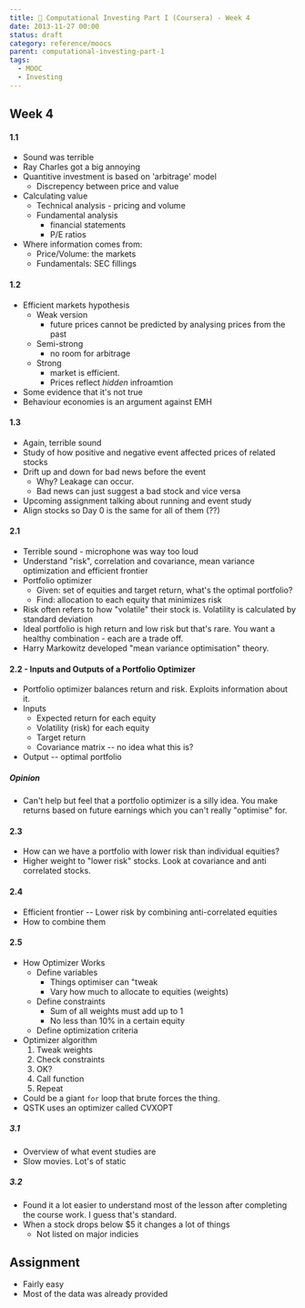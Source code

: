 ```yaml
---
title: 🏫 Computational Investing Part I (Coursera) - Week 4
date: 2013-11-27 00:00
status: draft
category: reference/moocs
parent: computational-investing-part-1
tags:
  - MOOC
  - Investing
---
```


## Week 4

#### 1.1

* Sound was terrible
* Ray Charles got a big annoying
* Quantitive investment is based on 'arbitrage' model
	* Discrepency between price and value
* Calculating value
	* Technical analysis - pricing and volume
	* Fundamental analysis
		* financial statements
		* P/E ratios
* Where information comes from:
	* Price/Volume: the markets
	* Fundamentals: SEC fillings

#### 1.2

* Efficient markets hypothesis
	* Weak version
		* future prices cannot be predicted by analysing prices from the past 
	* Semi-strong
		* no room for arbitrage
	* Strong
		* market is efficient.
		* Prices reflect *hidden* infroamtion
* Some evidence that it's not true 
* Behaviour economies is an argument against EMH

#### 1.3

* Again, terrible sound
* Study of how positive and negative event affected prices of related stocks
* Drift up and down for bad news before the event
	* Why? Leakage can occur.
	* Bad news can just suggest a bad stock and vice versa
* Upcoming assignment talking about running and event study
* Align stocks so Day 0 is the same for all of them (??)

#### 2.1

* Terrible sound - microphone was way too loud
* Understand "risk", correlation and covariance, mean variance optimization and efficient frontier
* Portfolio optimizer
	* Given: set of equities and target return, what's the optimal portfolio?
	* Find: allocation to each equity that minimizes risk
* Risk often refers to how "volatile" their stock is. Volatility is calculated by standard deviation
* Ideal portfolio is high return and low risk but that's rare. You want a healthy combination - each are a trade off.
* Harry Markowitz developed "mean variance optimisation" theory.

#### 2.2 - Inputs and Outputs of a Portfolio Optimizer

* Portfolio optimizer balances return and risk. Exploits information about it.
* Inputs
	* Expected return for each equity
	* Volatility (risk) for each equity
	* Target return
	* Covariance matrix -- no idea what this is?
* Output -- optimal portfolio

##### Opinion

* Can't help but feel that a portfolio optimizer is a silly idea. You make returns based on future earnings which you can't really "optimise" for.

#### 2.3

* How can we have a portfolio with lower risk than individual equities?
* Higher weight to "lower risk" stocks. Look at covariance and anti correlated stocks.

#### 2.4

* Efficient frontier -- Lower risk by combining anti-correlated equities
* How to combine them

#### 2.5

* How Optimizer Works
	* Define variables
		* Things optimiser can "tweak
		* Vary how much to allocate to equities (weights) 
	* Define constraints
		* Sum of all weights must add up to 1
		* No less than 10% in a certain equity	 
	* Define optimization criteria
* Optimizer algorithm
	1. Tweak weights
	2. Check constraints
	3. OK?
	4. Call function
	5. Repeat
* Could be a giant ```for``` loop that brute forces the thing. 
* QSTK uses an optimizer called CVXOPT

##### 3.1

* Overview of what event studies are
* Slow movies. Lot's of static

##### 3.2

* Found it a lot easier to understand most of the lesson after completing the course work. I guess that's standard.
* When a stock drops below $5 it changes a lot of things
	* Not listed on major indicies

## Assignment

* Fairly easy
* Most of the data was already provided


